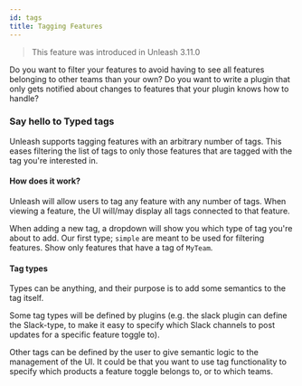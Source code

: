 ```yaml
---
id: tags
title: Tagging Features
---
```


> This feature was introduced in Unleash 3.11.0

Do you want to filter your features to avoid having to see all features belonging to other teams than your own? Do you want to write a plugin that only gets notified about changes to features that your plugin knows how to handle?

### Say hello to Typed tags

Unleash supports tagging features with an arbitrary number of tags. This eases filtering the list of tags to only those features that are tagged with the tag you're interested in.

#### How does it work?

Unleash will allow users to tag any feature with any number of tags. When viewing a feature, the UI will/may display all tags connected to that feature.

When adding a new tag, a dropdown will show you which type of tag you're about to add. Our first type; `simple` are meant to be used for filtering features. Show only features that have a tag of `MyTeam`.

#### Tag types

Types can be anything, and their purpose is to add some semantics to the tag itself.

Some tag types will be defined by plugins (e.g. the slack plugin can define the Slack-type, to make it easy to specify which Slack channels to post updates for a specific feature toggle to).

Other tags can be defined by the user to give semantic logic to the management of the UI. It could be that you want to use tag functionality to specify which products a feature toggle belongs to, or to which teams.
